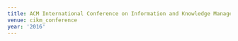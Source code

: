 ```yaml
---
title: ACM International Conference on Information and Knowledge Management (2016)
venue: cikm_conference
year: '2016'
---
```

